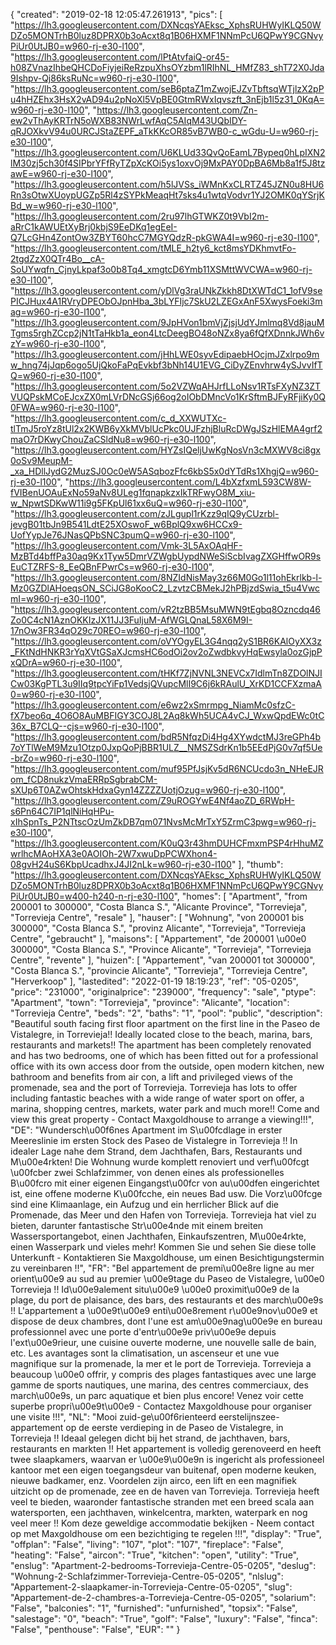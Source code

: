 {
"created": "2019-02-18 12:05:47.261913",
"pics": [
"https://lh3.googleusercontent.com/DXNcqsYAEksc_XphsRUHWyIKLQ50WDZo5MONTrhB0luz8DPRX0b3oAcxt8q1B06HXMF1NNmPcU6QPwY9CGNvyPiUr0UtJB0=w960-rj-e30-l100",
"https://lh3.googleusercontent.com/lPtAtvfaiQ-or45-h08ZVnazIhbeQHCDoFiyjeiReRzpuXhsOYzbm1lRIhNL_HMfZ83_shT72X0Jda9Ishpv-Qj86ksRuNc=w960-rj-e30-l100",
"https://lh3.googleusercontent.com/seB6ptaZ1mZwojEJZvTbftsqWTjlzX2pPu4hHZEhx3HsX2vAD94u2pNoXl5VpBE0GtmRWxIqvszft_3nEjb1l5z31_0KqA=w960-rj-e30-l100",
"https://lh3.googleusercontent.com/Zn-ew2vThAyKRTrN5oWXB83NWrLwfAqC5AIqM43UQbIDY-qRJOXkvV94u0URCJStaZEPF_aTkKKcOR85vB7WB0-c_wGdu-U=w960-rj-e30-l100",
"https://lh3.googleusercontent.com/U6KLUd33QvQoEamL7Bypeq0hLpIXN2lM30zj5ch30f4SIPbrYFfRyTZpXcKOi5ys1oxvOj9MxPAY0DpBA6Mb8a1f5J8tzawE=w960-rj-e30-l100",
"https://lh3.googleusercontent.com/h5lJVSs_iWMnKxCLRTZ45JZN0u8HU6Rn3sOtwXUoypUGZp5Rl4zSYPkMeaqHt7sks4u1wtqVodvr1YJ2OMK0qYSrjKBd_w=w960-rj-e30-l100",
"https://lh3.googleusercontent.com/2ru97lhGTWKZ0t9VbI2m-aRrC1kAWUEtXyBrj0kbjS9EeDKq1egEeI-Q7LcGHn4ZontOw3ZBYT60hcC7MGYQdzR-pkGWA4I=w960-rj-e30-l100",
"https://lh3.googleusercontent.com/tMLE_h2ty6_kct8msYDKhmvtFo-2tgdZzX0QTr4Bo__cA-SoUYwqfn_CjnyLkpaf3o0b8Tq4_xmgtcD6Ymb11XSMttWVCWA=w960-rj-e30-l100",
"https://lh3.googleusercontent.com/yDlVg3raUNkZkkh8DtXWTdC1_1ofV9sePICJHux4A1RVryDPEObOJpnHba_3bLYFIjc7SkU2LZEGxAnF5XwysFoeki3mag=w960-rj-e30-l100",
"https://lh3.googleusercontent.com/9JpHVon1bmVjZjsjUdYJmlmq8Vd8jauMTgms5rghZCcp2jN1tTaHkb1a_eon4LtcDeegBO48oNZx8ya6fQfXDnnkJWh6vzY=w960-rj-e30-l100",
"https://lh3.googleusercontent.com/jHhLWE0syvEdipaebHOcjmJZxlrpo9mw_hng74jJqp6ogo5UjQkoFaPqEvkbf3bNh14U1EVG_CiDyZEnvhrw4ySJvvIfTQ=w960-rj-e30-l100",
"https://lh3.googleusercontent.com/5o2VZWqAHJrfLLoNsv1RTsFXyNZ3ZTVUQPskMCoEJcxZX0mLVrDNcGSj66og2oIObDMncVo1KrSftmBJFyRFjiKy0Q0FWA=w960-rj-e30-l100",
"https://lh3.googleusercontent.com/c_d_XXWUTXc-tlTmJ5roYz8tUl2x2KWB6yXkMVblUcPkc0UJFzhjBluRcDWgJSzHlEMA4grf2maO7rDKwyChouZaCSldNu8=w960-rj-e30-l100",
"https://lh3.googleusercontent.com/HYZsIQeljUwKgNosVn3cMXWV8ci8gx0oSv9MeupM-_xa_HDllJydG2MuzSJ0Oc0eW5ASqbozFfc6kbS5x0dYTdRs1XhgjQ=w960-rj-e30-l100",
"https://lh3.googleusercontent.com/L4bXzfxmL593CW8W-fVIBenUOAuExNo59aNv8ULeg1fqnapkzxIkTRFwyO8M_xiu-w_NpwtSDKwW11i9g5FKpUl61xx6uQ=w960-rj-e30-l100",
"https://lh3.googleusercontent.com/zJLgupl1rKzz9qIQ9yCUzrbl-jevgB01tbJn9B541LdtE25XOswoF_w6BplQ9xw6HCCx9-UofYypJe76JNasQPbSNC3pumQ=w960-rj-e30-l100",
"https://lh3.googleusercontent.com/Vmk-3L5AxOAqHF-MzBTd4bffPa30aq9Kx1Tyw5DmrVZWgbUypdNWeSiScbIvagZXGHffwOR9sEuCTZRFS-8_EeQBnFPwrCs=w960-rj-e30-l100",
"https://lh3.googleusercontent.com/8NZIdNisMay3z66M0Go1l11ohEkrlkb-l-Mz0GZDlAHoeqsON_SCiJG8oKooC2_LzvtzCBMekJ2hPBjzdSwia_t5u4VwcmI=w960-rj-e30-l100",
"https://lh3.googleusercontent.com/vR2tzBB5MsuMWN9tEgbq8Ozncdq46Zo0C4cN1AznOKKIzJX11JJ3FuIjuM-AfWGLQnaL58X6M9I-17nOw3FR34qO29c70REO=w960-rj-e30-l100",
"https://lh3.googleusercontent.com/oVYOgyEL3G4nqq2yS1BR6KAlOyXX3z_FKtNdHNKR3rYqXVtGSaXJcmsHC6odOi2ov2oZwdbkvyHqEwsyla0ozGjpPxQDrA=w960-rj-e30-l100",
"https://lh3.googleusercontent.com/tHKf7ZjNVNL3NEVCx7IdlmTn8ZDOlNJICw03KgPTL3u9IIq9tpcYiFp1VedsjQVupcMlI9C6j6kRAulU_XrKD1CCFXzmaA0=w960-rj-e30-l100",
"https://lh3.googleusercontent.com/e6wz2xSmrmpg_NiamMc0sfzC-fX7beo6q_4O6O8AuMBFIGY3COJ8L2Aq8kWh5UCA4vCJ_WxwQpdEWc0tC36x_B7CLQ--cjs=w960-rj-e30-l100",
"https://lh3.googleusercontent.com/bdR5NfqzDi4Hg4XYwdctMJ3reGPh4b7oYTlWeM9Mzu1Otzp0JxpQoPjBBR1ULZ__NMSZSdrKn1b5EEdPjG0v7qf5Ue-brZo=w960-rj-e30-l100",
"https://lh3.googleusercontent.com/muf95PfJsjKv5dR6NCUcdo3n_NHeEJRom_fCD8nukzVmaERRpSgbrabCM-sXUp6T0AZwOhtskHdxaGyn14ZZZZUotjOzug=w960-rj-e30-l100",
"https://lh3.googleusercontent.com/Z9uROGYwE4Nf4aoZD_6RWpH-s6Pn64C7IP1qlNiHqHPu-xIhSpnTs_P2NTtscOzUmZkDB7qm071NvsMcMrTxY5ZrmC3pwg=w960-rj-e30-l100",
"https://lh3.googleusercontent.com/K0uQ3r43hmDUHCFmxmPSP4rHhuMZwrlhcMAoHXA3e0AOIOh-2W7xwuDpPCWXhon4-08gvH24uS6KbpUcadhxJ4JI2nLk=w960-rj-e30-l100"
],
"thumb": "https://lh3.googleusercontent.com/DXNcqsYAEksc_XphsRUHWyIKLQ50WDZo5MONTrhB0luz8DPRX0b3oAcxt8q1B06HXMF1NNmPcU6QPwY9CGNvyPiUr0UtJB0=w400-h240-n-rj-e30-l100",
"homes": [
"Apartment",
"from 200001 to 300000",
"Costa Blanca S.",
"Alicante Province",
"Torrevieja",
"Torrevieja Centre",
"resale"
],
"hauser": [
"Wohnung",
"von 200001 bis 300000",
"Costa Blanca S.",
"provinz Alicante",
"Torrevieja",
"Torrevieja Centre",
"gebraucht"
],
"maisons": [
"Appartement",
"de 200001 \u00e0 300000",
"Costa Blanca S.",
"Province Alicante",
"Torrevieja",
"Torrevieja Centre",
"revente"
],
"huizen": [
"Appartement",
"van 200001 tot 300000",
"Costa Blanca S.",
"provincie Alicante",
"Torrevieja",
"Torrevieja Centre",
"Herverkoop"
],
"lastedited": "2022-01-19 18:19:23",
"ref": "05-0205",
"price": "231000",
"originalprice": "239000",
"frequency": "sale",
"ptype": "Apartment",
"town": "Torrevieja",
"province": "Alicante",
"location": "Torrevieja Centre",
"beds": "2",
"baths": "1",
"pool": "public",
"description": "Beautiful south facing first floor apartment on the first line in the Paseo de  Vistalegre, in Torrevieja!! Ideally located close to the beach, marina, bars,  restaurants and markets!! The apartment has been completely renovated and  has two bedrooms, one of which has been fitted out for a professional office  with its own access door from the outside, open modern kitchen, new  bathroom and benefits from air con, a lift and privileged views of the  promenade, sea and the port of Torrevieja. Torrevieja has lots to offer  including fantastic beaches with a wide range of water sport on offer, a  marina, shopping centres, markets, water park and much more!! Come and  view this great property - Contact Maxgoldhouse to arrange a viewing!!!",
"DE": "Wundersch\u00f6nes Apartment im S\u00fcdlage in erster Meereslinie im ersten Stock des Paseo de Vistalegre in Torrevieja !! In idealer Lage nahe dem Strand, dem Jachthafen, Bars, Restaurants und M\u00e4rkten! Die Wohnung wurde komplett renoviert und verf\u00fcgt \u00fcber zwei Schlafzimmer, von denen eines als professionelles B\u00fcro mit einer eigenen Eingangst\u00fcr von au\u00dfen eingerichtet ist, eine offene moderne K\u00fcche, ein neues Bad usw. Die Vorz\u00fcge sind eine Klimaanlage, ein Aufzug und ein herrlicher Blick auf die Promenade, das Meer und den Hafen von Torrevieja. Torrevieja hat viel zu bieten, darunter fantastische Str\u00e4nde mit einem breiten Wassersportangebot, einen Jachthafen, Einkaufszentren, M\u00e4rkte, einen Wasserpark und vieles mehr! Kommen Sie und sehen Sie diese tolle Unterkunft - Kontaktieren Sie Maxgoldhouse, um einen Besichtigungstermin zu vereinbaren !!",
"FR": "Bel appartement de premi\u00e8re ligne au mer orient\u00e9 au sud au premier \u00e9tage du Paseo de Vistalegre, \u00e0 Torrevieja !! Id\u00e9alement situ\u00e9 \u00e0 proximit\u00e9 de la plage, du port de plaisance, des bars, des restaurants et des march\u00e9s !! L'appartement a \u00e9t\u00e9 enti\u00e8rement r\u00e9nov\u00e9 et dispose de deux chambres, dont l'une est am\u00e9nag\u00e9e en bureau professionnel avec une porte d'entr\u00e9e priv\u00e9e depuis l'ext\u00e9rieur, une cuisine ouverte moderne, une nouvelle salle de bain, etc. Les avantages sont la climatisation, un ascenseur et une vue magnifique sur la promenade, la mer et le port de Torrevieja. Torrevieja a beaucoup \u00e0 offrir, y compris des plages fantastiques avec une large gamme de sports nautiques, une marina, des centres commerciaux, des march\u00e9s, un parc aquatique et bien plus encore! Venez voir cette superbe propri\u00e9t\u00e9 - Contactez Maxgoldhouse pour organiser une visite !!!",
"NL": "Mooi zuid-ge\u00f6rienteerd eerstelijnszee-appartement op de eerste verdieping in de Paseo de Vistalegre, in Torrevieja !! Ideaal gelegen dicht bij het strand, de jachthaven, bars, restaurants en markten !! Het appartement is volledig gerenoveerd en heeft twee slaapkamers, waarvan er \u00e9\u00e9n is ingericht als professioneel kantoor met een eigen toegangsdeur van buitenaf, open moderne keuken, nieuwe badkamer, enz. Voordelen zijn airco, een lift en een magnifiek uitzicht op de promenade, zee en de haven van Torrevieja. Torrevieja heeft veel te bieden, waaronder fantastische stranden met een breed scala aan watersporten, een jachthaven, winkelcentra, markten, waterpark en nog veel meer !! Kom deze geweldige accommodatie bekijken - Neem contact op met Maxgoldhouse om een bezichtiging te regelen !!!",
"display": "True",
"offplan": "False",
"living": "107",
"plot": "107",
"fireplace": "False",
"heating": "False",
"aircon": "True",
"kitchen": "open",
"utility": "True",
"enslug": "Apartment-2-bedrooms-Torrevieja-Centre-05-0205",
"deslug": "Wohnung-2-Schlafzimmer-Torrevieja-Centre-05-0205",
"nlslug": "Appartement-2-slaapkamer-in-Torrevieja-Centre-05-0205",
"slug": "Appartement-de-2-chambres-a-Torrevieja-Centre-05-0205",
"solarium": "False",
"balconies": "1",
"furnished": "unfurnished",
"topsix": "False",
"salestage": "0",
"beach": "True",
"golf": "False",
"luxury": "False",
"finca": "False",
"penthouse": "False",
"EUR": ""
}